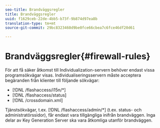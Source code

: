 ```yaml
---
seo-title: Brandväggsregler
title: Brandväggsregler
uuid: f1629ceb-22de-4bb5-b73f-9b874d97ea8b
translation-type: tm+mt
source-git-commit: 29bc8323460d9be0fce66cbea7c6fce46df20d61

---
```



# Brandväggsregler{#firewall-rules}

För att få säker åtkomst till Individualization-servern behöver endast vissa programsökvägar visas. Individualiseringsservern måste acceptera begäranden från klienter till följande sökvägar:

* [!DNL /flashaccess/i15n/*]
* [!DNL /flashaccess/status]
* [!DNL /crossdomain.xml]

Tjänstsökvägar, t.ex. [!DNL /flashaccess/admin/*] (t.ex. status- och administratörssidor), får endast vara tillgängliga inifrån brandväggen. Inga delar av Key Generation Server ska vara åtkomliga utanför brandväggen.
